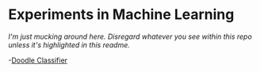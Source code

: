 # Experiments in Machine Learning
*I'm just mucking around here. Disregard whatever you see within this repo unless it's highlighted in this readme.*

  -[Doodle Classifier](https://michaelruppe.github.io/ml-experiments/neural-networks-exercises/04-doodle-classifier/index.html)
